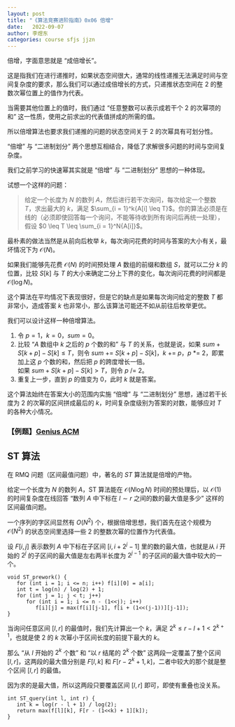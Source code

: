 ```yaml
---
layout: post
title: "《算法竞赛进阶指南》0x06 倍增"
date:   2022-09-07
author: 李煜东
categories: course sfjs jjzn
---
```


倍增，字面意思就是 “成倍增长”。

这是指我们在进行递推时，如果状态空间很大，通常的线性递推无法满足时间与空间复杂度的要求，那么我们可以通过成倍增长的方式，只递推状态空间在 $2$ 的整数次幂位置上的值作为代表。

当需要其他位置上的值时，我们通过 “任意整数可以表示成若干个 $2$ 的次幂项的和” 这一性质，使用之前求出的代表值拼成的所需的值。

所以倍增算法也要求我们递推的问题的状态空间关于 $2$ 的次幂具有可划分性。

“倍增” 与 “二进制划分” 两个思想互相结合，降低了求解很多问题的时间与空间复杂度。

我们之前学习的快速幂其实就是 “倍增” 与 “二进制划分” 思想的一种体现。

试想一个这样的问题：

> 给定一个长度为 $N$ 的数列 $A$，然后进行若干次询问，每次给定一个整数 $T$，求出最大的 $k$，满足 $\sum_{i = 1}^k{A[i] \leq T}$。你的算法必须是在线的（必须即使回答每一个询问，不能等待收到所有询问后再统一处理），假设 $0 \leq T \leq \sum_{i = 1}^N{A[i]}$。

最朴素的做法当然是从前向后枚举 $k$，每次询问花费的时间与答案的大小有关，最坏情况下为 $\mathcal{O}(N)$。

如果我们能够先花费 $\mathcal{O}(N)$ 的时间预处理 $A$ 数组的前缀和数组 $S$，就可以二分 $k$ 的位置，比较 $S[k]$ 与 $T$ 的大小来确定二分上下界的变化，每次询问花费的时间都是 $\mathcal{O}(\log{N})$。

这个算法在平均情况下表现很好，但是它的缺点是如果每次询问给定的整数 $T$ 都非常小，造成答案 $k$ 也非常小，那么该算法可能还不如从前往后枚举更优。

我们可以设计这样一种倍增算法。

1. 令 $p = 1$，$k = 0$，$sum = 0$。
2. 比较 “$A$ 数组中 $k$ 之后的 $p$ 个数的和” 与 $T$ 的关系，也就是说，如果 $sum + S[k + p] - S[k] \leq T$，则令 $sum$ $+=$ $S[k + p] - S[k]$，$k$ $+=$ $p$，$p$ $*=$ $2$，即累加上这 $p$ 个数的和，然后把 $p$ 的跨度增长一倍。  
   如果 $sum + S[k + p] - S[k] > T$，则令 $p$ $/=$ $2$。
3. 重复上一步，直到 $p$ 的值变为 $0$，此时 $k$ 就是答案。

这个算法始终在答案大小的范围内实施 “倍增” 与 “二进制划分” 思想，通过若干长度为 $2$ 的次幂的区间拼成最后的 $k$，时间复杂度级别为答案的对数，能够应对 $T$ 的各种大小情况。

### 【例题】<a href="https://lyccrius.github.io/solution/acwing/109" target="_blank">Genius ACM</a>

## ST 算法
在 RMQ 问题（区间最值问题）中，著名的 $ST$ 算法就是倍增的产物。

给定一个长度为 $N$ 的数列 $A$，ST 算法能在 $\mathcal{O}(N \log{N})$ 时间的预处理后，以 $\mathcal{O}(1)$ 的时间复杂度在线回答 “数列 $A$ 中下标在 $l \sim r$ 之间的数的最大值是多少” 这样的区间最值问题。

一个序列的字区间显然有 $O(N^2)$ 个，根据倍增思想，我们首先在这个规模为 $\mathcal{O}(N^2)$ 的状态空间里选择一些 $2$ 的整数次幂的位置作为代表值。

设 $F[i, j]$ 表示数列 $A$ 中下标在子区间 $[i, i + 2^j - 1]$ 里的数的最大值，也就是从 $i$ 开始的 $2^j$ 的子区间的最大值是左右两半长度为 $2^{j - 1}$ 的子区间的最大值中较大的一个。

```
void ST_prework() {
   for (int i = 1; i <= n; i++) f[i][0] = a[i];
   int t = log(n) / log(2) + 1;
   for (int j = 1; j < t; j++)
      for (int i = 1; i <= n - (1<<j); i++)
         f[i][j] = max(f[i][j-1], f[i + (1<<(j-1))][j-1]);
}
```

当询问任意区间 $[l, r]$ 的最值时，我们先计算出一个 $k$，满足 $2^k \leq r - l + 1 < 2^{k + 1}$，也就是使 $2$ 的 $k$ 次幂小于区间长度的前提下最大的 $k$。

那么 “从 $l$ 开始的 $2^k$ 个数” 和 “以 $r$ 结尾的 $2^k$ 个数” 这两段一定覆盖了整个区间 $[l, r]$，这两段的最大值分别是 $F[l, k]$ 和 $F[r - 2^k + 1, k]$，二者中较大的那个就是整个区间 $[l, r]$ 的最值。

因为求的是最大值，所以这两段只要覆盖区间 $[l, r]$ 即可，即使有重叠也没关系。

```
int ST_query(int l, int r) {
   int k = log(r - l + 1) / log(2);
   return max(f[l][k], F[r - (1<<k) + 1][k]);
}
```
